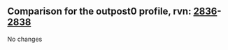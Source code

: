 ## Comparison for the outpost0 profile, rvn: [2836](https://github.com/PRO100KatYT/FortniteProfileRevisions/tree/main/profiles/outpost0/2836%20outpost0.json)-[2838](https://github.com/PRO100KatYT/FortniteProfileRevisions/tree/main/profiles/outpost0/2838%20outpost0.json)

No changes
